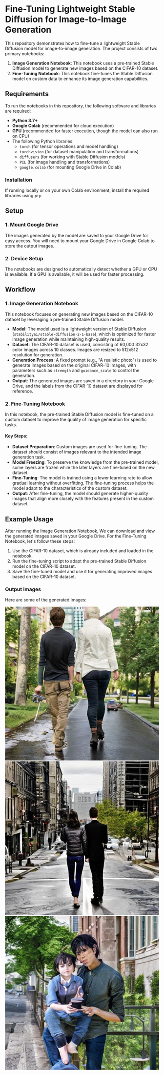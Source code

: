 # Fine-Tuning Lightweight Stable Diffusion for Image-to-Image Generation

This repository demonstrates how to fine-tune a lightweight Stable Diffusion model for image-to-image generation. The project consists of two primary notebooks:

1. **Image Generation Notebook**: This notebook uses a pre-trained Stable Diffusion model to generate new images based on the CIFAR-10 dataset.
2. **Fine-Tuning Notebook**: This notebook fine-tunes the Stable Diffusion model on custom data to enhance its image generation capabilities.

## Requirements

To run the notebooks in this repository, the following software and libraries are required:

- **Python 3.7+**
- **Google Colab** (recommended for cloud execution)
- **GPU** (recommended for faster execution, though the model can also run on CPU)
- The following Python libraries:
  - `torch` (for tensor operations and model handling)
  - `torchvision` (for dataset manipulation and transformations)
  - `diffusers` (for working with Stable Diffusion models)
  - `PIL` (for image handling and transformations)
  - `google.colab` (for mounting Google Drive in Colab)

### Installation

If running locally or on your own Colab environment, install the required libraries using `pip`.

## Setup

### 1. Mount Google Drive

The images generated by the model are saved to your Google Drive for easy access. You will need to mount your Google Drive in Google Colab to store the output images.

### 2. Device Setup

The notebooks are designed to automatically detect whether a GPU or CPU is available. If a GPU is available, it will be used for faster processing.

## Workflow

### 1. Image Generation Notebook

This notebook focuses on generating new images based on the CIFAR-10 dataset by leveraging a pre-trained Stable Diffusion model.

- **Model**: The model used is a lightweight version of Stable Diffusion (`stabilityai/stable-diffusion-2-1-base`), which is optimized for faster image generation while maintaining high-quality results.
- **Dataset**: The CIFAR-10 dataset is used, consisting of 60,000 32x32 color images across 10 classes. Images are resized to 512x512 resolution for generation.
- **Generation Process**: A fixed prompt (e.g., "A realistic photo") is used to generate images based on the original CIFAR-10 images, with parameters such as `strength` and `guidance_scale` to control the generation.
- **Output**: The generated images are saved in a directory in your Google Drive, and the labels from the CIFAR-10 dataset are displayed for reference.

### 2. Fine-Tuning Notebook

In this notebook, the pre-trained Stable Diffusion model is fine-tuned on a custom dataset to improve the quality of image generation for specific tasks.

#### Key Steps:

- **Dataset Preparation**: Custom images are used for fine-tuning. The dataset should consist of images relevant to the intended image generation task.
- **Model Freezing**: To preserve the knowledge from the pre-trained model, some layers are frozen while the later layers are fine-tuned on the new dataset.
- **Fine-Tuning**: The model is trained using a lower learning rate to allow gradual learning without overfitting. The fine-tuning process helps the model adapt to the characteristics of the custom dataset.
- **Output**: After fine-tuning, the model should generate higher-quality images that align more closely with the features present in the custom dataset.

## Example Usage

After running the Image Generation Notebook, We can download and view the generated images saved in your Google Drive. 
For the Fine-Tuning Notebook, let's follow these steps:

1. Use the CIFAR-10 dataset, which is already included and loaded in the notebook.
2. Run the fine-tuning script to adapt the pre-trained Stable Diffusion model on the CIFAR-10 dataset.
3. Save the fine-tuned model and use it for generating improved images based on the CIFAR-10 dataset.


### Output Images

Here are some of the generated images:

![image alt](https://github.com/IsratIJK/Assessment-2-Nagorik/blob/main/generated_image_3.jpg?raw=true)
![image alt](https://github.com/IsratIJK/Assessment-2-Nagorik/blob/main/generated_image_5.jpg?raw=true)
![image alt](https://github.com/IsratIJK/Assessment-2-Nagorik/blob/main/generated_image_8.jpg?raw=true)


